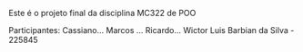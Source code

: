 Este é o projeto final da disciplina MC322 de POO

Participantes:
  Cassiano...
  Marcos ...
  Ricardo...
  Wictor Luis Barbian da Silva - 225845
